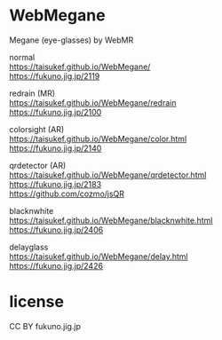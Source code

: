 # WebMegane
Megane (eye-glasses) by WebMR  

normal  
https://taisukef.github.io/WebMegane/  
https://fukuno.jig.jp/2119  

redrain (MR)  
https://taisukef.github.io/WebMegane/redrain  
https://fukuno.jig.jp/2100  

colorsight (AR)  
https://taisukef.github.io/WebMegane/color.html  
https://fukuno.jig.jp/2140  

qrdetector (AR)  
https://taisukef.github.io/WebMegane/qrdetector.html  
https://fukuno.jig.jp/2183  
https://github.com/cozmo/jsQR  

blacknwhite  
https://taisukef.github.io/WebMegane/blacknwhite.html  
https://fukuno.jig.jp/2406  

delayglass  
https://taisukef.github.io/WebMegane/delay.html  
https://fukuno.jig.jp/2426  

# license  
CC BY fukuno.jig.jp  
